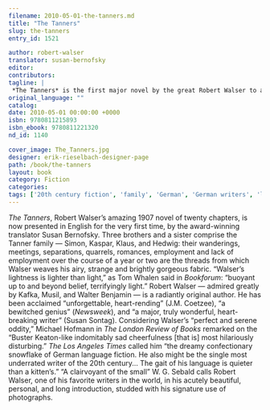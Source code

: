 ```yaml
---
filename: 2010-05-01-the-tanners.md
title: "The Tanners"
slug: the-tanners
entry_id: 1521

author: robert-walser
translator: susan-bernofsky
editor: 
contributors: 
tagline: |
 *The Tanners* is the first major novel by the great Robert Walser to appear in English
original_language: ""
catalog: 
date: 2010-05-01 00:00:00 +0000 
isbn: 9780811215893
isbn_ebook: 9780811221320
nd_id: 1140

cover_image: The_Tanners.jpg
designer: erik-rieselbach-designer-page
path: /book/the-tanners
layout: book
category: Fiction
categories: 
tags: ['20th century fiction', 'family', 'German', 'German writers', 'lightness', 'Switzerland']
---
```

*The Tanners*, Robert Walser’s amazing 1907 novel of twenty chapters, is now presented in English for the very first time, by the award-winning translator Susan Bernofsky. Three brothers and a sister comprise the Tanner family — Simon, Kaspar, Klaus, and Hedwig: their wanderings, meetings, separations, quarrels, romances, employment and lack of employment over the course of a year or two are the threads from which Walser weaves his airy, strange and brightly gorgeous fabric. “Walser’s lightness is lighter than light,” as Tom Whalen said in *Bookforum*: “buoyant up to and beyond belief, terrifyingly light.” Robert Walser — admired greatly by Kafka, Musil, and Walter Benjamin — is a radiantly original author. He has been acclaimed “unforgettable, heart-rending” (J.M. Coetzee), “a bewitched genius” (*Newsweek*), and “a major, truly wonderful, heart-breaking writer” (Susan Sontag). Considering Walser’s “perfect and serene oddity,” Michael Hofmann in *The London Review of Books* remarked on the “Buster Keaton-like indomitably sad cheerfulness [that is] most hilariously disturbing.” *The Los Angeles Times* called him “the dreamy confectionary snowflake of German language fiction. He also might be the single most underrated writer of the 20th century... The gait of his language is quieter than a kitten’s.” “A clairvoyant of the small” W. G. Sebald calls Robert Walser, one of his favorite writers in the world, in his acutely beautiful, personal, and long introduction, studded with his signature use of photographs.





